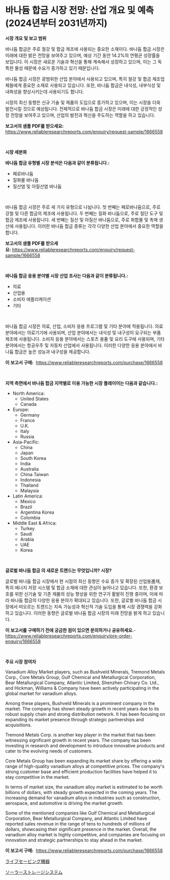 <p><h1>바나듐 합금 시장 전망: 산업 개요 및 예측 (2024년부터 2031년까지)</h1></p><p><strong>시장 개요 및 보고 범위</strong></p>
<p><p>바나듐 합금은 주로 철강 및 합금 제조에 사용되는 중요한 소재이다. 바나듐 합금 시장은 미래에 대한 밝은 전망을 보여주고 있으며, 예상 기간 동안 14.2%의 연평균 성장률을 보입니다. 이 시장은 새로운 기술과 혁신을 통해 계속해서 성장하고 있으며, 이는 그 독특한 물성 때문에 수요가 증가하고 있기 때문입니다.</p><p>바나듐 합금 시장은 광범위한 산업 분야에서 사용되고 있으며, 특히 철강 및 합금 제조업체들에게 중요한 소재로 사용되고 있습니다. 또한, 바나듐 합금은 내식성, 내부식성 및 내화성을 향상시키는데 사용되기도 합니다.</p><p>시장의 최신 동향은 신규 기술 및 제품의 도입으로 증가하고 있으며, 이는 시장을 더욱 발전시킬 것으로 예상됩니다. 전체적으로 바나듐 합금 시장은 미래에 대한 긍정적인 성장 전망을 보여주고 있으며, 산업의 발전과 혁신을 주도하는 역할을 하고 있습니다.</p></p>
<p><strong>보고서의 샘플 PDF를 받으세요:</strong> <a href="https://www.reliableresearchreports.com/enquiry/request-sample/1666558">https://www.reliableresearchreports.com/enquiry/request-sample/1666558</a></p>
<p>&nbsp;</p>
<p><strong>시장 세분화</strong></p>
<p><strong>바나듐 합금 유형별 시장 분석은 다음과 같이 분류됩니다.:</strong></p>
<p><ul><li>페로바나듐</li><li>질화물 바나듐</li><li>질산염 및 아질산염 바나듐</li></ul></p>
<p>&nbsp;</p>
<p><p>바나듐 합금 시장은 주로 세 가지 유형으로 나뉩니다. 첫 번째는 페로바나듐으로, 주로 강철 및 다른 합금의 제조에 사용됩니다. 두 번째는 질화 바나듐으로, 주로 절단 도구 및 합금 제조에 사용됩니다. 세 번째는 질산 및 아질산 바나듐으로, 주로 화합물 및 촉매 생산에 사용됩니다. 이러한 바나듐 합금 종류는 각각 다양한 산업 분야에서 중요한 역할을 합니다.</p></p>
<p><strong>보고서의 샘플 PDF를 받으세요:</strong>&nbsp;<a href="https://www.reliableresearchreports.com/enquiry/request-sample/1666558">https://www.reliableresearchreports.com/enquiry/request-sample/1666558</a></p>
<p>&nbsp;</p>
<p><strong> 바나듐 합금 응용 분야별 시장 산업 조사는 다음과 같이 분류됩니다.:</strong></p>
<p><ul><li>의료</li><li>산업용</li><li>소비자 애플리케이션</li><li>기타</li></ul></p>
<p>&nbsp;</p>
<p><p>바나듐 합금 시장은 의료, 산업, 소비자 응용 프로그램 및 기타 분야에 적용됩니다. 의료 분야에서는 의료기기에 사용되며, 산업 분야에서는 내식성 및 내구성이 요구되는 부품 제조에 사용됩니다. 소비자 응용 분야에서는 스포츠 용품 및 요리 도구에 사용되며, 기타 분야에서는 항공우주 및 자동차 산업에서 사용됩니다. 이러한 다양한 응용 분야에서 바나듐 합금은 높은 성능과 내구성을 제공합니다.</p></p>
<p><strong>이 보고서 구매:</strong>&nbsp; <a href="https://www.reliableresearchreports.com/purchase/1666558">https://www.reliableresearchreports.com/purchase/1666558</a></p>
<p>&nbsp;</p>
<p><strong>지역 측면에서 바나듐 합금 지역별로 이용 가능한 시장 플레이어는 다음과 같습니다.:</strong></p>
<p><ul>
    <li>
        North America:
        <ul>
            <li>United States</li>
            <li>Canada</li>
        </ul>
    </li>
    <li>
        Europe:
        <ul>
            <li>Germany</li>
            <li>France</li>
            <li>U.K.</li>
            <li>Italy</li>
            <li>Russia</li>
        </ul>
    </li>
    <li>
        Asia-Pacific:
        <ul>
            <li>China</li>
            <li>Japan</li>
            <li>South Korea</li>
            <li>India</li>
            <li>Australia</li>
            <li>China Taiwan</li>
            <li>Indonesia</li>
            <li>Thailand</li>
            <li>Malaysia</li>
        </ul>
    </li>
    <li>
        Latin America:
        <ul>
            <li>Mexico</li>
            <li>Brazil</li>
            <li>Argentina Korea</li>
            <li>Colombia</li>
        </ul>
    </li>
    <li>
        Middle East & Africa:
        <ul>
            <li>Turkey</li>
            <li>Saudi</li>
            <li>Arabia</li>
            <li>UAE</li>
            <li>Korea</li>
        </ul>
    </li>
    </ul></p>
<p>&nbsp;</p>
<p><strong>글로벌 바나듐 합금 의 새로운 트렌드는 무엇입니까? 시장?</strong></p>
<p><p>글로벌 바나듐 합금 시장에서 현 시점의 최신 동향은 수요 증가 및 확장된 산업용進재, 특히 에너지 저장 시스템 및 합금 소재에 대한 관심이 늘어나고 있습니다. 또한, 환경 보호를 위한 신기술 및 기존 제품의 성능 향상을 위한 연구가 활발히 진행 중이며, 이에 따라 바나듐 합금의 다양한 응용 분야가 확대되고 있습니다. 또한, 글로벌 바나듐 합금 시장에서 떠오르는 트렌드는 지속 가능성과 혁신적 기술 도입을 통해 시장 경쟁력을 강화하고 있습니다. 이러한 동향은 글로벌 바나듐 합금 시장의 미래 전망을 밝게 하고 있습니다.</p></p>
<p><strong>이 보고서를 구매하기 전에 궁금한 점이 있으면 문의하거나 공유하세요.</strong>- <a href="https://www.reliableresearchreports.com/enquiry/pre-order-enquiry/1666558">https://www.reliableresearchreports.com/enquiry/pre-order-enquiry/1666558</a></p>
<p>&nbsp;</p>
<p><strong>주요 시장 참여자</strong></p>
<p><p>Vanadium Alloy Market players, such as Bushveld Minerals, Tremond Metals Corp., Core Metals Group, Gulf Chemical and Metallurgical Corporation, Bear Metallurgical Company, Atlantic Limited, Shenzhen Chinary Co. Ltd., and Hickman, Williams & Company have been actively participating in the global market for vanadium alloys.</p><p>Among these players, Bushveld Minerals is a prominent company in the market. The company has shown steady growth in recent years due to its robust supply chain and strong distribution network. It has been focusing on expanding its market presence through strategic partnerships and acquisitions.</p><p>Tremond Metals Corp. is another key player in the market that has been witnessing significant growth in recent years. The company has been investing in research and development to introduce innovative products and cater to the evolving needs of customers.</p><p>Core Metals Group has been expanding its market share by offering a wide range of high-quality vanadium alloys at competitive prices. The company's strong customer base and efficient production facilities have helped it to stay competitive in the market.</p><p>In terms of market size, the vanadium alloy market is estimated to be worth billions of dollars, with steady growth expected in the coming years. The increasing demand for vanadium alloys in industries such as construction, aerospace, and automotive is driving the market growth.</p><p>Some of the mentioned companies like Gulf Chemical and Metallurgical Corporation, Bear Metallurgical Company, and Atlantic Limited have reported sales revenue in the range of tens to hundreds of millions of dollars, showcasing their significant presence in the market. Overall, the vanadium alloy market is highly competitive, and companies are focusing on innovation and strategic partnerships to stay ahead in the market.</p></p>
<p><strong>이 보고서 구매:</strong>&nbsp;&nbsp;<a href="https://www.reliableresearchreports.com/purchase/1666558">https://www.reliableresearchreports.com/purchase/1666558</a></p>
<p><p><a href="https://github.com/hilmi-2a/Market-Research-Report-List-1/blob/main/706506815177.md">ライフセービング機器</a></p><p><a href="https://github.com/Sophiaard2003/Market-Research-Report-List-1/blob/main/840678815178.md">ソーラーストレージシステム</a></p></p>
